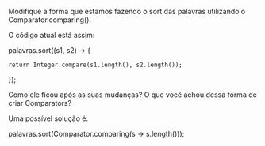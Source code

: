 Modifique a forma que estamos fazendo o sort das palavras utilizando o Comparator.comparing().

O código atual está assim:

palavras.sort((s1, s2) -> {

    return Integer.compare(s1.length(), s2.length()); 

});

Como ele ficou após as suas mudanças? O que você achou dessa forma de criar Comparators?


Uma possível solução é:

palavras.sort(Comparator.comparing(s -> s.length()));

